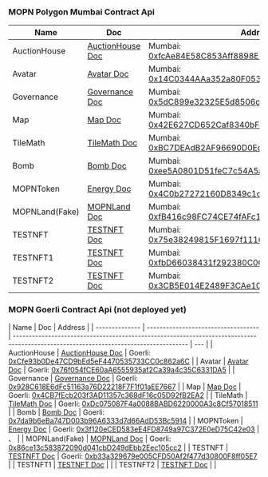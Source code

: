 ### MOPN Polygon Mumbai Contract Api

| Name           | Doc                                 | Address                                                                                                                                 |
| -------------- | ----------------------------------- | --------------------------------------------------------------------------------------------------------------------------------------- |
| AuctionHouse   | [AuctionHouse Doc](AuctionHouse.md) | Mumbai: [0xfcAe84E58C853Aff8898E1b958cA31218bc6B364](https://mumbai.polygonscan.com/address/0xfcAe84E58C853Aff8898E1b958cA31218bc6B364) |
| Avatar         | [Avatar Doc](Avatar.md)             | Mumbai: [0x14C0344AAa352a80F053670FbB2Ca1879729148b](https://mumbai.polygonscan.com/address/0x14C0344AAa352a80F053670FbB2Ca1879729148b) |
| Governance     | [Governance Doc](Governance.md)     | Mumbai: [0x5dC899e32325E5d8506c5955A5FF25906165C16C](https://mumbai.polygonscan.com/address/0x5dC899e32325E5d8506c5955A5FF25906165C16C) |
| Map            | [Map Doc](Map.md)                   | Mumbai: [0x42E627CD652Caf8340bF8753bB1d436eD1457C04](https://mumbai.polygonscan.com/address/0x42E627CD652Caf8340bF8753bB1d436eD1457C04) |
| TileMath       | [TileMath Doc](TileMath.md)         | Mumbai: [0xBC7DEAdB2AF96690D0Ed7B9091e77E54C60A9e01](https://mumbai.polygonscan.com/address/0xBC7DEAdB2AF96690D0Ed7B9091e77E54C60A9e01) |
| Bomb           | [Bomb Doc](Bomb.md)                 | Mumbai: [0xee5A0801D51feC7c54A5ac03E6E84213AA08Bd80](https://mumbai.polygonscan.com/address/0xee5A0801D51feC7c54A5ac03E6E84213AA08Bd80) |
| MOPNToken      | [Energy Doc](MOPNToken.md)          | Mumbai: [0x4C0b27272160D8349c1c1A46ef4930D72f03B9fB](https://mumbai.polygonscan.com/address/0x4C0b27272160D8349c1c1A46ef4930D72f03B9fB) |
| MOPNLand(Fake) | [MOPNLand Doc](MOPNLand.md)         | Mumbai: [0xfB416c98FC74CE74fAFc14762f2652eC40258277](https://mumbai.polygonscan.com/address/0xfB416c98FC74CE74fAFc14762f2652eC40258277) |
| TESTNFT        | [TESTNFT Doc](TESTNFT.md)           | Mumbai: [0x75e38249815F1697f1116D9ab10a3Df0CD5480b9](https://mumbai.polygonscan.com/address/0x75e38249815F1697f1116D9ab10a3Df0CD5480b9) |
| TESTNFT1       | [TESTNFT Doc](TESTNFT.md)           | Mumbai: [0xfbD66038431f292380C0C590c0C043A31826e576](https://mumbai.polygonscan.com/address/0xfbD66038431f292380C0C590c0C043A31826e576) |
| TESTNFT2       | [TESTNFT Doc](TESTNFT.md)           | Mumbai: [0x3CB5E014E2489F3CAe102c0969a7C9036c72c074](https://mumbai.polygonscan.com/address/0x3CB5E014E2489F3CAe102c0969a7C9036c72c074) |

### MOPN Goerli Contract Api (not deployed yet)

| Name           | Doc                                 | Address                                                                                                                              |
| -------------- | ----------------------------------- | ------------------------------------------------------------------------------------------------------------------------------------ | --- |
| AuctionHouse   | [AuctionHouse Doc](AuctionHouse.md) | Goerli: [0xCfe93b0De47CD9bEd5eF4470535733CC0c862a6C](https://goerli.etherscan.io/address/0xCfe93b0De47CD9bEd5eF4470535733CC0c862a6C) |
| Avatar         | [Avatar Doc](Avatar.md)             | Goerli: [0x76f054fCE60aA6555935af2Ca39a4c35C6331DA5](https://goerli.etherscan.io/address/0x76f054fCE60aA6555935af2Ca39a4c35C6331DA5) |
| Governance     | [Governance Doc](Governance.md)     | Goerli: [0x928C618E6dFc51163a76D22218F7F1f01aEE7667](https://goerli.etherscan.io/address/0x928C618E6dFc51163a76D22218F7F1f01aEE7667) |
| Map            | [Map Doc](Map.md)                   | Goerli: [0x4CB7fEcb203f3AD11357c368dF16c05D92fB2EA2](https://goerli.etherscan.io/address/0x4CB7fEcb203f3AD11357c368dF16c05D92fB2EA2) |
| TileMath       | [TileMath Doc](TileMath.md)         | Goerli: [0xDc075087F4a0088BABD6220000A3c8Cf57018511](https://goerli.etherscan.io/address/0xDc075087F4a0088BABD6220000A3c8Cf57018511) |
| Bomb           | [Bomb Doc](Bomb.md)                 | Goerli: [0x7da9b6eBa747D003b96A6333d7d66AdD53Bc5914](https://goerli.etherscan.io/address/0x7da9b6eBa747D003b96A6333d7d66AdD53Bc5914) |
| MOPNToken      | [Energy Doc](MOPNToken.md)          | Goerli: [0x3f120eCED583eE4FD8749a97C372E0eD75C42e03](https://goerli.etherscan.io/address/0x3f120eCED583eE4FD8749a97C372E0eD75C42e03) | 、  |
| MOPNLand(Fake) | [MOPNLand Doc](MOPNLand.md)         | Goerli: [0x86ce13c583872090d041cbD249dEbb2Eec105cc2](https://goerli.etherscan.io/address/0x86ce13c583872090d041cbD249dEbb2Eec105cc2) |
| TESTNFT        | [TESTNFT Doc](TESTNFT.md)           | Goerli: [0xb33a329679e005CFD50Af2f477d30800F8ff05E7](https://goerli.etherscan.io/address/0xb33a329679e005CFD50Af2f477d30800F8ff05E7) |
| TESTNFT1       | [TESTNFT Doc](TESTNFT.md)           |                                                                                                                                      |
| TESTNFT2       | [TESTNFT Doc](TESTNFT.md)           |                                                                                                                                      |

